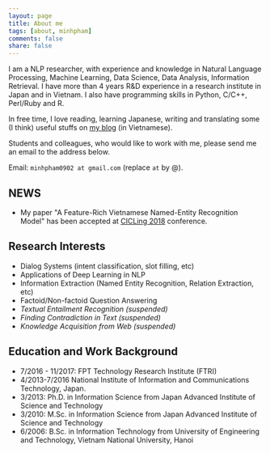 ```yaml
---
layout: page
title: About me
tags: [about, minhpham]
comments: false
share: false
---
```


I am a NLP researcher, with experience and knowledge in Natural Language Processing, Machine Learning, Data Science, Data Analysis, Information Retrieval. I have more than 4 years R&D experience in a research institute in Japan and in Vietnam. I also have programming skills in Python, C/C++, Perl/Ruby and R.

In free time, I love reading, learning Japanese, writing and translating some (I think) useful stuffs on [my blog](https://khmt.wordpress.com/) (in Vietnamese).

Students and colleagues, who would like to work with me, please send me an email to the address below.

Email: ```minhpham0902 at gmail.com``` (replace ```at``` by @).

## NEWS

* My paper "A Feature-Rich Vietnamese Named-Entity Recognition Model" has been accepted at [CICLing 2018](https://www.cicling.org/2018/) conference.

## Research Interests

* Dialog Systems (intent classification, slot filling, etc)
* Applications of Deep Learning in NLP
* Information Extraction (Named Entity Recognition, Relation Extraction, etc)
* Factoid/Non-factoid Question Answering
* *Textual Entailment Recognition (suspended)*
* *Finding Contradiction in Text (suspended)*
* *Knowledge Acquisition from Web (suspended)*
            
## Education and Work Background

* 7/2016 - 11/2017: FPT Technology Research Institute (FTRI)
* 4/2013-7/2016 National Institute of Information and Communications Technology, Japan.
* 3/2013: Ph.D. in Information Science from Japan Advanced Institute of Science and Technology
* 3/2010: M.Sc. in Information Science from Japan Advanced Institute of Science and Technology
* 6/2006: B.Sc. in Information Technology from University of Engineering and Technology, Vietnam National University, Hanoi
                





